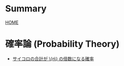 # Summary

[HOME](./index.md)


# 確率論 (Probability Theory)

- [サイコロの合計が \\(n\\) の倍数になる確率](./probability_and_statistics/dice.md)

